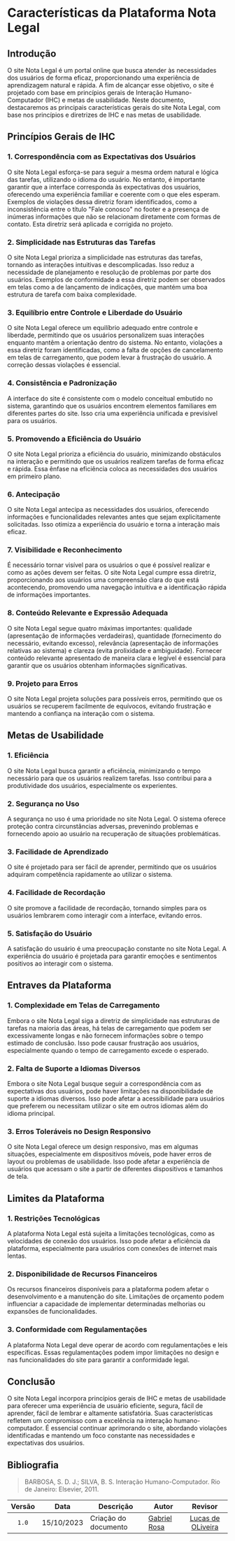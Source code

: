 # Características da Plataforma Nota Legal

## Introdução

O site Nota Legal é um portal online que busca atender às necessidades dos usuários de forma eficaz, proporcionando uma experiência de aprendizagem natural e rápida. A fim de alcançar esse objetivo, o site é projetado com base em princípios gerais de Interação Humano-Computador (IHC) e metas de usabilidade. Neste documento, destacaremos as principais características gerais do site Nota Legal, com base nos princípios e diretrizes de IHC e nas metas de usabilidade.

## Princípios Gerais de IHC

### 1. Correspondência com as Expectativas dos Usuários

O site Nota Legal esforça-se para seguir a mesma ordem natural e lógica das tarefas, utilizando o idioma do usuário. No entanto, é importante garantir que a interface corresponda às expectativas dos usuários, oferecendo uma experiência familiar e coerente com o que eles esperam. Exemplos de violações dessa diretriz foram identificados, como a inconsistência entre o título "Fale conosco" no footer e a presença de inúmeras informações que não se relacionam diretamente com formas de contato. Esta diretriz será aplicada e corrigida no projeto.

### 2. Simplicidade nas Estruturas das Tarefas

O site Nota Legal prioriza a simplicidade nas estruturas das tarefas, tornando as interações intuitivas e descomplicadas. Isso reduz a necessidade de planejamento e resolução de problemas por parte dos usuários. Exemplos de conformidade a essa diretriz podem ser observados em telas como a de lançamento de indicações, que mantém uma boa estrutura de tarefa com baixa complexidade.

### 3. Equilíbrio entre Controle e Liberdade do Usuário

O site Nota Legal oferece um equilíbrio adequado entre controle e liberdade, permitindo que os usuários personalizem suas interações enquanto mantêm a orientação dentro do sistema. No entanto, violações a essa diretriz foram identificadas, como a falta de opções de cancelamento em telas de carregamento, que podem levar à frustração do usuário. A correção dessas violações é essencial.

### 4. Consistência e Padronização

A interface do site é consistente com o modelo conceitual embutido no sistema, garantindo que os usuários encontrem elementos familiares em diferentes partes do site. Isso cria uma experiência unificada e previsível para os usuários.

### 5. Promovendo a Eficiência do Usuário

O site Nota Legal prioriza a eficiência do usuário, minimizando obstáculos na interação e permitindo que os usuários realizem tarefas de forma eficaz e rápida. Essa ênfase na eficiência coloca as necessidades dos usuários em primeiro plano.

### 6. Antecipação

O site Nota Legal antecipa as necessidades dos usuários, oferecendo informações e funcionalidades relevantes antes que sejam explicitamente solicitadas. Isso otimiza a experiência do usuário e torna a interação mais eficaz.

### 7. Visibilidade e Reconhecimento

É necessário tornar visível para os usuários o que é possível realizar e como as ações devem ser feitas. O site Nota Legal cumpre essa diretriz, proporcionando aos usuários uma compreensão clara do que está acontecendo, promovendo uma navegação intuitiva e a identificação rápida de informações importantes.

### 8. Conteúdo Relevante e Expressão Adequada

O site Nota Legal segue quatro máximas importantes: qualidade (apresentação de informações verdadeiras), quantidade (fornecimento do necessário, evitando excesso), relevância (apresentação de informações relativas ao sistema) e clareza (evita prolixidade e ambiguidade). Fornecer conteúdo relevante apresentado de maneira clara e legível é essencial para garantir que os usuários obtenham informações significativas.

### 9. Projeto para Erros

O site Nota Legal projeta soluções para possíveis erros, permitindo que os usuários se recuperem facilmente de equívocos, evitando frustração e mantendo a confiança na interação com o sistema.

## Metas de Usabilidade

### 1. Eficiência

O site Nota Legal busca garantir a eficiência, minimizando o tempo necessário para que os usuários realizem tarefas. Isso contribui para a produtividade dos usuários, especialmente os experientes.

### 2. Segurança no Uso

A segurança no uso é uma prioridade no site Nota Legal. O sistema oferece proteção contra circunstâncias adversas, prevenindo problemas e fornecendo apoio ao usuário na recuperação de situações problemáticas.

### 3. Facilidade de Aprendizado

O site é projetado para ser fácil de aprender, permitindo que os usuários adquiram competência rapidamente ao utilizar o sistema.

### 4. Facilidade de Recordação

O site promove a facilidade de recordação, tornando simples para os usuários lembrarem como interagir com a interface, evitando erros.

### 5. Satisfação do Usuário

A satisfação do usuário é uma preocupação constante no site Nota Legal. A experiência do usuário é projetada para garantir emoções e sentimentos positivos ao interagir com o sistema.

## Entraves da Plataforma

### 1. Complexidade em Telas de Carregamento

Embora o site Nota Legal siga a diretriz de simplicidade nas estruturas de tarefas na maioria das áreas, há telas de carregamento que podem ser excessivamente longas e não fornecem informações sobre o tempo estimado de conclusão. Isso pode causar frustração aos usuários, especialmente quando o tempo de carregamento excede o esperado.

### 2. Falta de Suporte a Idiomas Diversos

Embora o site Nota Legal busque seguir a correspondência com as expectativas dos usuários, pode haver limitações na disponibilidade de suporte a idiomas diversos. Isso pode afetar a acessibilidade para usuários que preferem ou necessitam utilizar o site em outros idiomas além do idioma principal.

### 3. Erros Toleráveis no Design Responsivo

O site Nota Legal oferece um design responsivo, mas em algumas situações, especialmente em dispositivos móveis, pode haver erros de layout ou problemas de usabilidade. Isso pode afetar a experiência de usuários que acessam o site a partir de diferentes dispositivos e tamanhos de tela.

## Limites da Plataforma

### 1. Restrições Tecnológicas

A plataforma Nota Legal está sujeita a limitações tecnológicas, como as velocidades de conexão dos usuários. Isso pode afetar a eficiência da plataforma, especialmente para usuários com conexões de internet mais lentas.

### 2. Disponibilidade de Recursos Financeiros

Os recursos financeiros disponíveis para a plataforma podem afetar o desenvolvimento e a manutenção do site. Limitações de orçamento podem influenciar a capacidade de implementar determinadas melhorias ou expansões de funcionalidades.

### 3. Conformidade com Regulamentações

A plataforma Nota Legal deve operar de acordo com regulamentações e leis específicas. Essas regulamentações podem impor limitações no design e nas funcionalidades do site para garantir a conformidade legal.

## Conclusão

O site Nota Legal incorpora princípios gerais de IHC e metas de usabilidade para oferecer uma experiência de usuário eficiente, segura, fácil de aprender, fácil de lembrar e altamente satisfatória. Suas características refletem um compromisso com a excelência na interação humano-computador. É essencial continuar aprimorando o site, abordando violações identificadas e mantendo um foco constante nas necessidades e expectativas dos usuários.

## Bibliografia

> BARBOSA, S. D. J.; SILVA, B. S. Interação Humano-Computador. Rio de Janeiro: Elsevier, 2011.
>

|Versão|Data|Descrição|Autor|Revisor|
|:----:|----|---------|-----|:-------:|
|`1.0`|15/10/2023|Criação do documento|[Gabriel Rosa](https://github.com/gzaranza)|[Lucas de OLiveira](https://github.com/LucasOliveiraDiasMarquesFerreira)|

